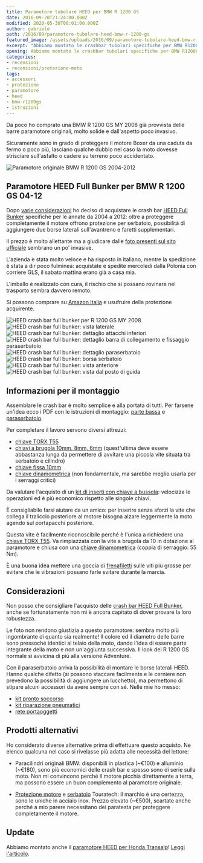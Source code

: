 ```yaml
---
title: Paramotore tubolare HEED per BMW R 1200 GS
date: 2016-09-20T21:24:00.000Z
modified: 2020-05-30T00:01:00.000Z
author: gabriele
path: /2016/09/paramotore-tubolare-heed-bmw-r-1200-gs
featured_image: /assets/uploads/2016/09/paramotore-tubolare-heed-bmw-r-1200-gs/galleries/1/1.jpg
excerpt: "Abbiamo montato le crashbar tubolari specifiche per BMW R1200GS 04-12 prodotte da HEED, ecco le nostre foto e considerazioni su paramotore e paraserbatoio"
opening: Abbiamo montato le crashbar tubolari specifiche per BMW R1200GS 04-12 prodotte da HEED, ecco le nostre foto e considerazioni su paramotore e paraserbatoio.
categories:
- recensioni
- recensioni/protezione-moto
tags:
- accessori
- protezione
- paramotore
- heed
- bmw-r1200gs
- istruzioni
---
```

Da poco ho comprato una BMW R 1200 GS MY 2008 già provvista delle barre paramotore originali, molto solide e dall'aspetto poco invasivo.

Sicuramente sono in grado di proteggere il motore Boxer da una caduta da fermo o poco più, lasciano qualche dubbio nel caso la moto dovesse strisciare sull'asfalto o cadere su terreno poco accidentato.

![Paramotore originale BMW R 1200 GS 2004-2012](/assets/uploads/2016/09/paramotore-tubolare-heed-bmw-r-1200-gs/galleries/0/0.jpg "Il paramotore originale BMW R 1200 GS 2008-2009 protegge il motore da cadute da fermo, in caso di strisciate lascia un po' a desiderare")

## Paramotore HEED Full Bunker per BMW R 1200 GS 04-12

Dopo [varie considerazioni](https://amzn.to/3ay0cSt) ho deciso di acquistare le crash bar [HEED Full Bunker](https://amzn.to/2zNJDm1) specifiche per le annate da 2004 a 2012: oltre a proteggere completamente il motore offrono protezione per serbatoio, possibilità di aggiungere due borse laterali sull'avantreno e faretti supplementari.

Il prezzo è molto allettante ma a giudicare dalle [foto presenti sul sito ufficiale](http://www.heed.com.pl/index.php/en/gmole-heed-for-r-1200-gs-08-12-full-bunker-en) sembrano un po' invasive.

L'azienda è stata molto veloce e ha risposto in italiano, mentre la spedizione è stata a dir poco fulminea: acquistate e spedite mercoledì dalla Polonia con corriere GLS, il sabato mattina erano già a casa mia.

L'imballo è realizzato con cura, il rischio che si possano rovinare nel trasporto sembra davvero remoto.

Si possono comprare su [Amazon Italia](https://amzn.to/2zNJDm1) e usufruire della protezione acquirente.

![HEED crash bar full bunker per R 1200 GS MY 2008](/assets/uploads/2016/09/paramotore-tubolare-heed-bmw-r-1200-gs/galleries/1/0.jpg "HEED crash bar full bunker montate su BMW R 1200 GS MY 2008")
![HEED crash bar full bunker: vista laterale](/assets/uploads/2016/09/paramotore-tubolare-heed-bmw-r-1200-gs/galleries/1/1.jpg "Il paramotore lascia spazio per fare il tagliando senza smontare le barre")
![HEED crash bar full bunker: dettaglio attacchi inferiori](/assets/uploads/2016/09/paramotore-tubolare-heed-bmw-r-1200-gs/galleries/1/2.jpg "Il montaggio è piuttosto semplice, il paramotore protegge anche la sonda lambda situata sugli scarichi")
![HEED crash bar full bunker: dettaglio barra di collegamento e fissaggio paraserbatoio](/assets/uploads/2016/09/paramotore-tubolare-heed-bmw-r-1200-gs/galleries/1/3.jpg "Una staffa molto robusta collega i due lati del paramotore e le barre paraserbatoio")
![HEED crash bar full bunker: dettaglio paraserbatoio](/assets/uploads/2016/09/paramotore-tubolare-heed-bmw-r-1200-gs/galleries/1/4.jpg "Il paraserbatoio si appende sotto il becco tramite due U filettate")
![HEED crash bar full bunker: borsa serbatoio](/assets/uploads/2016/09/paramotore-tubolare-heed-bmw-r-1200-gs/galleries/1/5.jpg "Borse laterali montate sul paraserbatoio")
![HEED crash bar full bunker: vista anteriore](/assets/uploads/2016/09/paramotore-tubolare-heed-bmw-r-1200-gs/galleries/1/6.jpg "Le barre di protezione non allargano molto il profilo della moto e rimangono dentro la larghezza delle borse vario in modalità compatta")
![HEED crash bar full bunker: vista dal posto di guida](/assets/uploads/2016/09/paramotore-tubolare-heed-bmw-r-1200-gs/galleries/1/7.jpg "Dal posto di guida le barre hanno un bellissimo aspetto!")

## Informazioni per il montaggio

Assemblare le crash bar è molto semplice e alla portata di tutti. Per farsene un'idea ecco i PDF con le istruzioni di montaggio: [parte bassa](/assets/uploads/2016/09/paramotore-tubolare-heed-bmw-r-1200-gs/Inst_Mont_BMW_R_1200_GS_04-12_down_PL-EN.pdf) e [paraserbatoio](/assets/uploads/2016/09/paramotore-tubolare-heed-bmw-r-1200-gs/Inst_Mont_BMW_R_1200_GS_04-12_up_PL-EN.pdf).

Per completare il lavoro servono diversi attrezzi:

- [chiave TORX T55](https://amzn.to/2HyamFL)
- [chiavi a brugola 10mm, 8mm, 6mm](https://amzn.to/2TqhFke) (quest'ultima deve essere abbastanza lunga da permettere di avvitare una piccola vite situata tra serbatoio e cilindro)
- [chiave fissa 10mm](https://amzn.to/2WncsM1)
- [chiave dinamometrica](https://amzn.to/2U9mx1G) (non fondamentale, ma sarebbe meglio usarla per i serraggi critici)

Da valutare l'acquisto di un [kit di inserti con chiave a bussola](https://amzn.to/2Tm9BRu): velocizza le operazioni ed è più economico rispetto alle singole chiavi.

È consigliabile farsi aiutare da un amico: per inserire senza sforzi la vite che collega il traliccio posteriore al motore bisogna alzare leggermente la moto agendo sul portapacchi posteriore.

Questa vite è facilmente riconoscibile perché è l'unica a richiedere una [chiave TORX T55](https://amzn.to/2HyamFL). Va rimpiazzata con la vite a brugola da 10 in dotazione al paramotore e chiusa con una [chiave dinamometrica](https://amzn.to/3pEsChX) (coppia di serraggio: 55 Nm).

È una buona idea mettere una goccia di [frenafiletti](https://amzn.to/2ToQoyG) sulle viti più grosse per evitare che le vibrazioni possano farle svitare durante la marcia.

## Considerazioni

Non posso che consigliare l'acquisto delle [crash bar HEED Full Bunker](https://amzn.to/2zNJDm1), anche se fortunatamente non mi è ancora capitato di dover provare la loro robustezza.

Le foto non rendono giustizia a questo paramotore: sembra molto più ingombrante di quanto sia realmente! Il colore ed il diametro delle barre sono pressoché identici al telaio della moto, dando l'idea di essere parte integrante della moto e non un'aggiunta successiva. Il look del R 1200 GS normale si avvicina di più alla versione Adventure.

Con il paraserbatoio arriva la possibilità di montare le borse laterali HEED. Hanno qualche difetto (si possono staccare facilmente e le cerniere non prevedono la possibilità di aggiungere un lucchetto), ma permettono di stipare alcuni accessori da avere sempre con sé. Nelle mie ho messo:

- [kit pronto soccorso](https://amzn.to/2TVTfUH)
- [kit riparazione pneumatici](https://amzn.to/2HyaZz7)
- [rete portaoggetti](https://amzn.to/2WghvgY)

## Prodotti alternativi

Ho considerato diverse alternative prima di effettuare questo acquisto. Ne elenco qualcuna nel caso si rivelasse più adatta alle necessità del lettore:

- Paracilindri originali BMW: disponibili in plastica (~€100) e alluminio (~€180), sono più economici delle crash bar e spesso sono di serie sulla moto. Non mi convincono perché il motore picchia direttamente a terra, ma possono essere un buon complemento al paramotore originale.

- [Protezione motore](https://shop.touratech.it/barra-paracilindro-e-paramotore-acciaio-inox-per-bmw-r1200gs-fino-a-2012.html) e [serbatoio](https://shop.touratech.it/barra-anticaduta-per-carenatura-acciaio-inox-per-bmw-r1200gs-2008-2012.html) Touratech: il marchio è una certezza, sono le uniche in acciaio inox. Prezzo elevato (~€500), scartate anche perché a mio parere necessitano dei paratesta per proteggere completamente il motore.

## Update

Abbiamo montato anche il [paramotore HEED per Honda Transalp](http://ebay.us/2pniTA)! [Leggi l'articolo](/2018/02/paramotore-heed-honda-xl-700-transalp/).
